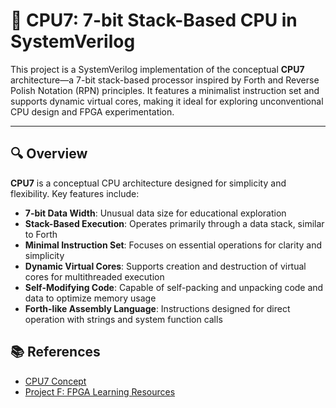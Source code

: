 # 🧠 CPU7: 7-bit Stack-Based CPU in SystemVerilog

This project is a SystemVerilog implementation of the conceptual **CPU7** architecture—a 7-bit stack-based processor inspired by Forth and Reverse Polish Notation (RPN) principles. It features a minimalist instruction set and supports dynamic virtual cores, making it ideal for exploring unconventional CPU design and FPGA experimentation.

---

## 🔍 Overview

**CPU7** is a conceptual CPU architecture designed for simplicity and flexibility. Key features include:

- **7-bit Data Width**: Unusual data size for educational exploration
- **Stack-Based Execution**: Operates primarily through a data stack, similar to Forth
- **Minimal Instruction Set**: Focuses on essential operations for clarity and simplicity
- **Dynamic Virtual Cores**: Supports creation and destruction of virtual cores for multithreaded execution
- **Self-Modifying Code**: Capable of self-packing and unpacking code and data to optimize memory usage
- **Forth-like Assembly Language**: Instructions designed for direct operation with strings and system function calls

## 📚 References

* [CPU7 Concept](https://github.com/knivd/CPU7)
* [Project F: FPGA Learning Resources](https://github.com/projf/projf-explore)
